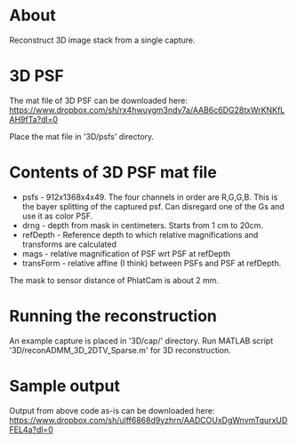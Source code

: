 # About
Reconstruct 3D image stack from a single capture.

# 3D PSF
The mat file of 3D PSF can be downloaded here: https://www.dropbox.com/sh/rx4hwuygm3ndv7a/AAB6c6DG28txWrKNKfLAH9fTa?dl=0

Place the mat file in '3D/psfs' directory.

# Contents of 3D PSF mat file
- psfs - 912x1368x4x49.  The four channels in order are R,G,G,B. This is the bayer splitting of the captured psf. Can disregard one of the Gs and use it as color PSF.
- drng - depth from mask in centimeters. Starts from 1 cm to 20cm.
- refDepth - Reference depth to which relative magnifications and transforms are calculated
- mags - relative magnification of PSF wrt PSF at refDepth
- transForm - relative affine (I think) between PSFs and PSF at refDepth.

The mask to sensor distance of PhlatCam is about 2 mm.

# Running the reconstruction
An example capture is placed in '3D/cap/' directory.
Run MATLAB script '3D/reconADMM_3D_2DTV_Sparse.m' for 3D reconstruction.

# Sample output
Output from above code as-is can be downloaded here: https://www.dropbox.com/sh/ulff6868d9yzhrn/AADCOUxDgWnvmTqurxUDFEL4a?dl=0
